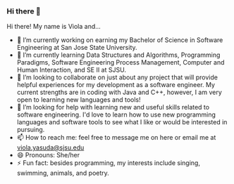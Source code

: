### Hi there 👋
Hi there! My name is Viola and...

- 🔭 I’m currently working on earning my Bachelor of Science in Software Engineering at San Jose State University.
- 🌱 I’m currently learning Data Structures and Algorithms, Programming Paradigms, Software Engineering Process Management, Computer and Human Interaction, and SE II at SJSU.
- 👯 I’m looking to collaborate on just about any project that will provide helpful experiences for my development as a software engineer. My current strengths are in coding
     with Java and C++, however, I am very open to learning new languages and tools!
- 🤔 I’m looking for help with learning new and useful skills related to software engineering. I'd love to learn how to use new programming languages and software tools to see 
      what I like or would be interested in pursuing.
- 📫 How to reach me: feel free to message me on here or email me at viola.yasuda@sjsu.edu
- 😄 Pronouns: She/her
- ⚡ Fun fact: besides programming, my interests include singing, swimming, animals, and poetry.
<!--
Hi there! My name is Viola and...

- 🔭 I’m currently working on earning my Bachelor of Science in Software Engineering at San Jose State University.
- 🌱 I’m currently learning Data Structures and Algorithms, Programming Paradigms, Software Engineering Process Management, Computer and Human Interaction, and SE II at SJSU.
- 👯 I’m looking to collaborate on just about any project that will provide helpful experiences for my development as a software engineer. My current strengths are in coding
     with Java and C++, however, I am very open to learning new languages and tools!
- 🤔 I’m looking for help with learning new and useful skills related to software engineering. I'd love to learn how to use new programming languages and software tools to see 
      what I like or would be interested in pursuing.
- 📫 How to reach me: feel free to message me on here or email me at viola.yasuda@sjsu.edu
- 😄 Pronouns: She/her
- ⚡ Fun fact: besides programming, my interests include singing, swimming, animals, and poetry.
-->
